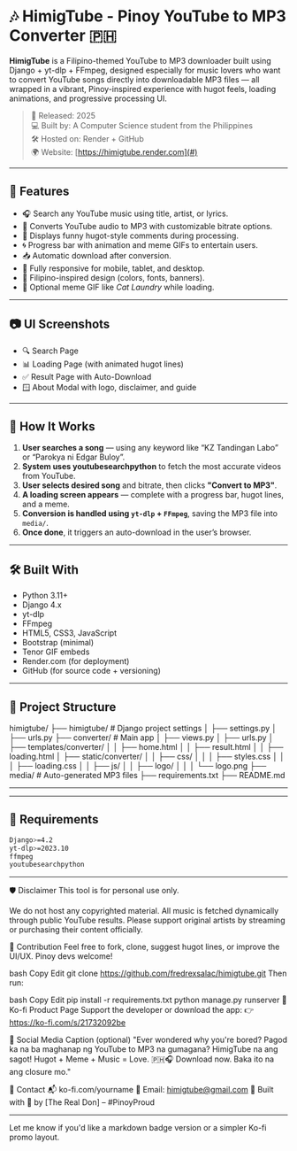 # 🎶 HimigTube - Pinoy YouTube to MP3 Converter 🇵🇭

**HimigTube** is a Filipino-themed YouTube to MP3 downloader built using Django + yt-dlp + FFmpeg, designed especially for music lovers who want to convert YouTube songs directly into downloadable MP3 files — all wrapped in a vibrant, Pinoy-inspired experience with hugot feels, loading animations, and progressive processing UI.

> 📅 Released: 2025  
> 💻 Built by: A Computer Science student from the Philippines  
> 🛠 Hosted on: Render + GitHub  
> 🌍 Website: [https://himigtube.render.com](#)

---

## 🚀 Features

- 🎧 Search any YouTube music using title, artist, or lyrics.
- 🔄 Converts YouTube audio to MP3 with customizable bitrate options.
- 💬 Displays funny hugot-style comments during processing.
- 🌀 Progress bar with animation and meme GIFs to entertain users.
- 📥 Automatic download after conversion.
- 📱 Fully responsive for mobile, tablet, and desktop.
- 🎨 Filipino-inspired design (colors, fonts, banners).
- 🧼 Optional meme GIF like *Cat Laundry* while loading.

---

## 📷 UI Screenshots

- 🔍 Search Page
- 📊 Loading Page (with animated hugot lines)
- ✅ Result Page with Auto-Download
- 🪟 About Modal with logo, disclaimer, and guide

---

## 🔧 How It Works

1. **User searches a song** — using any keyword like “KZ Tandingan Labo” or “Parokya ni Edgar Buloy”.
2. **System uses youtubesearchpython** to fetch the most accurate videos from YouTube.
3. **User selects desired song** and bitrate, then clicks **"Convert to MP3"**.
4. **A loading screen appears** — complete with a progress bar, hugot lines, and a meme.
5. **Conversion is handled using `yt-dlp` + `FFmpeg`**, saving the MP3 file into `media/`.
6. **Once done**, it triggers an auto-download in the user’s browser.

---

## 🛠 Built With

- Python 3.11+
- Django 4.x
- yt-dlp
- FFmpeg
- HTML5, CSS3, JavaScript
- Bootstrap (minimal)
- Tenor GIF embeds
- Render.com (for deployment)
- GitHub (for source code + versioning)

---

## 📂 Project Structure

himigtube/
├── himigtube/ # Django project settings
│ ├── settings.py
│ ├── urls.py
├── converter/ # Main app
│ ├── views.py
│ ├── urls.py
│ ├── templates/converter/
│ │ ├── home.html
│ │ ├── result.html
│ │ ├── loading.html
│ ├── static/converter/
│ │ ├── css/
│ │ │ ├── styles.css
│ │ │ ├── loading.css
│ │ ├── js/
│ │ ├── logo/
│ │ │ └── logo.png
├── media/ # Auto-generated MP3 files
├── requirements.txt
├── README.md

----


---

## 📄 Requirements

```bash
Django>=4.2
yt-dlp>=2023.10
ffmpeg
youtubesearchpython
```
---
🛡 Disclaimer
This tool is for personal use only.

We do not host any copyrighted material.
All music is fetched dynamically through public YouTube results. Please support original artists by streaming or purchasing their content officially.

🤝 Contribution
Feel free to fork, clone, suggest hugot lines, or improve the UI/UX. Pinoy devs welcome!

bash
Copy
Edit
git clone https://github.com/fredrexsalac/himigtube.git
Then run:

bash
Copy
Edit
pip install -r requirements.txt
python manage.py runserver
🛒 Ko-fi Product Page
Support the developer or download the app:
👉 https://ko-fi.com/s/21732092be

📢 Social Media Caption (optional)
"Ever wondered why you're bored? Pagod ka na ba maghanap ng YouTube to MP3 na gumagana? HimigTube na ang sagot! Hugot + Meme + Music = Love. 🇵🇭🎧
Download now. Baka ito na ang closure mo."

📧 Contact
📬 ko-fi.com/yourname
📩 Email: himigtube@gmail.com
🧠 Built with 💙 by [The Real Don] – #PinoyProud


---

Let me know if you'd like a markdown badge version or a simpler Ko-fi promo layout.
